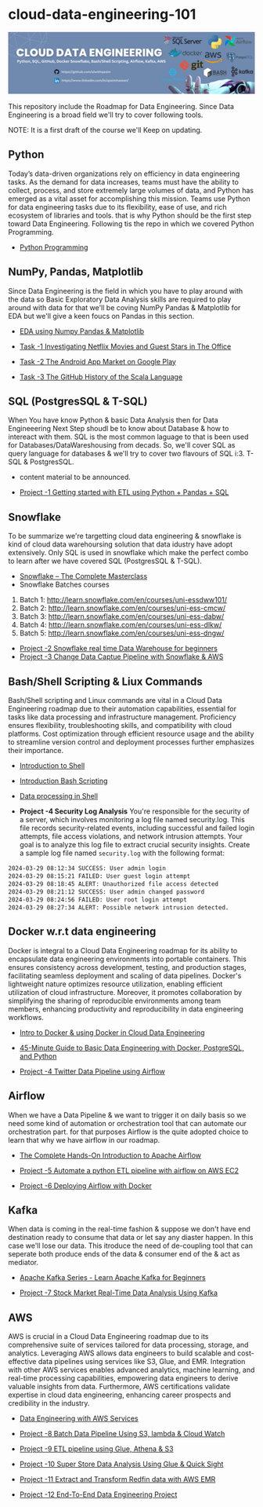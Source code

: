 # cloud-data-engineering-101

![cloud-data-enginnering-log](./img/cloud-data-engineering.png)

This repository include the Roadmap for Data Engineering. Since Data Engineering is a broad field we'll try to cover following tools.

NOTE: It is a first draft of the course we'll Keep on updating.

## Python

Today’s data-driven organizations rely on efficiency in data engineering tasks. As the demand for data increases, teams must have the ability to collect, process, and store extremely large volumes of data, and Python has emerged as a vital asset for accomplishing this mission. Teams use Python for data engineering tasks due to its flexibility, ease of use, and rich ecosystem of libraries and tools. that is why Python should be the first step toward Data Engineering. Following tis the repo in which we covered Python Programming.

- [Python Programming](https://github.com/aiwithqasim/Saylani_Python_911)

## NumPy, Pandas, Matplotlib

Since Data Engineering  is the field  in which you have to play around with the data so Basic Exploratory Data Analysis skills are required to play around with data for that we'll be coving NumPy Pandas & Matplotlib  for EDA but we'll give a keen foucs on Pandas in this section.

- [EDA using Numpy Pandas & Matplotlib](https://github.com/aiwithqasim/Explorartory_Data_Analysis)

- [Task -1 Investigating Netflix Movies and Guest Stars in The Office](https://github.com/aiwithqasim/datascience-projects/tree/main/Investigating%20Netflix%20Movies%20and%20Guest%20Stars%20in%20The%20Office)
- [Task -2 The Android App Market on Google Play](https://github.com/aiwithqasim/datascience-projects/tree/main/The%20Android%20App%20Market%20on%20Google%20Play/The%20Android%20App%20Market%20on%20Google%20Play)
- [Task -3 The GitHub History of the Scala Language](https://github.com/aiwithqasim/datascience-projects/tree/main/The%20GitHub%20History%20of%20the%20Scala%20Language)

## SQL (PostgresSQL & T-SQL)

When You have know Python & basic Data Analysis then for Data Engineeering Next Step shoudl be to know about Database & how to intereact with them. SQL is the most common laguage to that is been used for Databases/DataWareshousing from decads. So, we'll cover SQL as  query language for databases & we'll try to cover two flavours of SQL i:3. T-SQL & PostgresSQL.

- content material to be announced.

- [Project -1 Getting started with ETL using Python + Pandas + SQL](https://www.youtube.com/watch?v=uL0-6kfiH3g&list=PLBTZqjSKn0Ie0FvR3_ass_iTIqYV_CAth&index=2)

## Snowflake

To be summarize we're targetting cloud data engineering & snowflake is kind of cloud data warehoursing solution that data idustry have adopt extensively. Only SQL is used in snowflake which make the perfect combo to learn after we have covered SQL (PostgresSQL & T-SQL).

- [Snowflake – The Complete Masterclass](https://awscloudclubs.udemy.com/course/snowflake-masterclass/)
- Snowflake Batches courses 

1. Batch 1: http://learn.snowflake.com/en/courses/uni-essdww101/
2. Batch 2: http://learn.snowflake.com/en/courses/uni-ess-cmcw/
3. Batch 3: http://learn.snowflake.com/en/courses/uni-ess-dabw/
4. Batch 4: http://learn.snowflake.com/en/courses/uni-ess-dlkw/
5. Batch 5: http://learn.snowflake.com/en/courses/uni-ess-dngw/

- [Project -2 Snowflake real time Data Warehouse for beginners](https://www.projectpro.io/project-use-case/snowflake-real-time-data-warehouse-project-for-beginners)
- [Project -3 Change Data Captue Pipeline with Snowflake & AWS ](https://www.projectpro.io/project-use-case/how-to-implement-slowly-changing-dimensions-in-snowflake)

## Bash/Shell Scripting & Liux Commands

Bash/Shell scripting and Linux commands are vital in a Cloud Data Engineering roadmap due to their automation capabilities, essential for tasks like data processing and infrastructure management. Proficiency ensures flexibility, troubleshooting skills, and compatibility with cloud platforms. Cost optimization through efficient resource usage and the ability to streamline version control and deployment processes further emphasizes their importance.

- [Introduction to Shell](https://www.datacamp.com/courses/introduction-to-shell)
- [Introduction Bash Scripting](https://www.datacamp.com/courses/introduction-to-bash-scripting)
- [Data processing in Shell](https://www.datacamp.com/courses/data-processing-in-shell)

- **Project -4 Security Log Analysis**
You're responsible for the security of a server, which involves monitoring a log file named security.log. This file records security-related events, including successful and failed login attempts, file access violations, and network intrusion attempts. Your goal is to analyze this log file to extract crucial security insights.
Create a sample log file named `security.log` with the following format:

```
2024-03-29 08:12:34 SUCCESS: User admin login
2024-03-29 08:15:21 FAILED: User guest login attempt
2024-03-29 08:18:45 ALERT: Unauthorized file access detected
2024-03-29 08:21:12 SUCCESS: User admin changed password
2024-03-29 08:24:56 FAILED: User root login attempt
2024-03-29 08:27:34 ALERT: Possible network intrusion detected.
```

## Docker w.r.t data engineering

Docker is integral to a Cloud Data Engineering roadmap for its ability to encapsulate data engineering environments into portable containers. This ensures consistency across development, testing, and production stages, facilitating seamless deployment and scaling of data pipelines. Docker's lightweight nature optimizes resource utilization, enabling efficient utilization of cloud infrastructure. Moreover, it promotes collaboration by simplifying the sharing of reproducible environments among team members, enhancing productivity and reproducibility in data engineering workflows.

- [Intro to Docker & using Docker in Cloud Data Engineering](https://www.youtube.com/watch?v=98dp_4m2nO8)
- [45-Minute Guide to Basic Data Engineering with Docker, PostgreSQL, and Python](https://www.youtube.com/watch?v=pqL24EHPwqw)

- [Project -4 Twitter Data Pipeline using Airflow](https://www.youtube.com/watch?v=q8q3OFFfY6c&t=1665s)

## Airflow

When we have a Data Pipeline & we want to trigger it on daily basis so we need some kind of automation or orchestration tool that can automate our orchestration part. for that purposes Airflow is the quite adopted choice to learn that why we have airflow in our roadmap.

- [The Complete Hands-On Introduction to Apache Airflow](https://awscloudclubs.udemy.com/course/the-complete-hands-on-course-to-master-apache-airflow/)

- [Project -5 Automate a python ETL pipeline with airflow on AWS EC2](https://www.youtube.com/watch?v=uhQ54Dgp6To)
- [Project -6 Deploying Airflow with Docker](https://www.youtube.com/watch?v=COMEVcZtx1s)

## Kafka

When data is coming in the real-time fashion & suppose we don't have end destination ready to consume that data or let say any diaster happen. In this case we'll lose our data. This itroduce the need of de-coupling tool that can seperate both produce ends of the data & consumer end of the & act as mediator.

- [Apache Kafka Series - Learn Apache Kafka for Beginners](https://awscloudclubs.udemy.com/course/apache-kafka/)

- [Project -7 Stock Market Real-Time Data Analysis Using Kafka](https://www.youtube.com/watch?v=KerNf0NANMo&t=318s)

## AWS

AWS is crucial in a Cloud Data Engineering roadmap due to its comprehensive suite of services tailored for data processing, storage, and analytics. Leveraging AWS allows data engineers to build scalable and cost-effective data pipelines using services like S3, Glue, and EMR. Integration with other AWS services enables advanced analytics, machine learning, and real-time processing capabilities, empowering data engineers to derive valuable insights from data. Furthermore, AWS certifications validate expertise in cloud data engineering, enhancing career prospects and credibility in the industry.

- [Data Engineering with AWS Services](https://www.udemy.com/course/data-engineering-using-aws-analytics-services/)

- [Project -8 Batch Data Pipeline Using S3, lambda & Cloud Watch](https://www.youtube.com/watch?v=FF6SQEHBW0k)
- [Project -9 ETL pipeline using Glue, Athena & S3](https://www.youtube.com/watch?v=yIc5a7C8aHs)
- [Project -10 Super Store Data Analysis Using Glue & Quick Sight](https://www.youtube.com/watch?v=52CWagk3-jw)
- [Project -11 Extract and Transform Redfin data with AWS EMR ](https://www.youtube.com/watch?v=PeaLln90YXg&list=PLACD_PaYcVF0wXU-UIuC6mhvJZ0uu0TlP&index=1)
- [Project -12 End-To-End Data Engineering Project ](https://www.youtube.com/watch?v=efeP4IaOC8I)